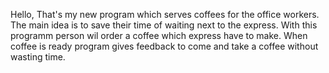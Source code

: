 Hello,
That's my new program which serves coffees for the office workers. The main idea is to save their time of waiting next to the express. 
With this programm person wil order a coffee which express have to make. When coffee is ready program gives feedback to come and take 
a coffee without wasting time. 
